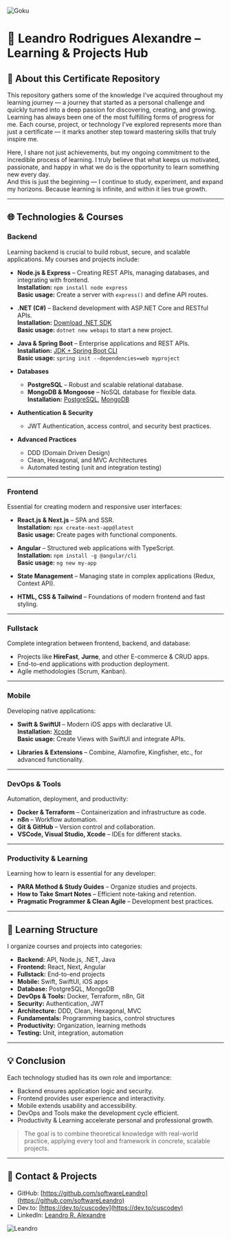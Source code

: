 ![Goku](assets/Goku.gif)

# 🚀 Leandro Rodrigues Alexandre – Learning & Projects Hub

## 🌟 About this Certificate Repository

This repository gathers some of the knowledge I've acquired throughout my learning journey — a journey that started as a personal challenge and quickly turned into a deep passion for discovering, creating, and growing.  
Learning has always been one of the most fulfilling forms of progress for me. Each course, project, or technology I've explored represents more than just a certificate — it marks another step toward mastering skills that truly inspire me.  

Here, I share not just achievements, but my ongoing commitment to the incredible process of learning. I truly believe that what keeps us motivated, passionate, and happy in what we do is the opportunity to learn something new every day.  
And this is just the beginning — I continue to study, experiment, and expand my horizons. Because learning is infinite, and within it lies true growth.

---

## 🌐 Technologies & Courses

### Backend
Learning backend is crucial to build robust, secure, and scalable applications. My courses and projects include:

- **Node.js & Express** – Creating REST APIs, managing databases, and integrating with frontend.  
  **Installation:** `npm install node express`  
  **Basic usage:** Create a server with `express()` and define API routes.
  
- **.NET (C#)** – Backend development with ASP.NET Core and RESTful APIs.  
  **Installation:** [Download .NET SDK](https://dotnet.microsoft.com/en-us/download)  
  **Basic usage:** `dotnet new webapi` to start a new project.

- **Java & Spring Boot** – Enterprise applications and REST APIs.  
  **Installation:** [JDK + Spring Boot CLI](https://spring.io/projects/spring-boot)  
  **Basic usage:** `spring init --dependencies=web myproject`

- **Databases**  
  - **PostgreSQL** – Robust and scalable relational database.  
  - **MongoDB & Mongoose** – NoSQL database for flexible data.  
  **Installation:** [PostgreSQL](https://www.postgresql.org/download/), [MongoDB](https://www.mongodb.com/try/download/community)

- **Authentication & Security**  
  - JWT Authentication, access control, and security best practices.

- **Advanced Practices**  
  - DDD (Domain Driven Design)  
  - Clean, Hexagonal, and MVC Architectures  
  - Automated testing (unit and integration testing)

---

### Frontend
Essential for creating modern and responsive user interfaces:

- **React.js & Next.js** – SPA and SSR.  
  **Installation:** `npx create-next-app@latest`  
  **Basic usage:** Create pages with functional components.

- **Angular** – Structured web applications with TypeScript.  
  **Installation:** `npm install -g @angular/cli`  
  **Basic usage:** `ng new my-app`

- **State Management** – Managing state in complex applications (Redux, Context API).

- **HTML, CSS & Tailwind** – Foundations of modern frontend and fast styling.

---

### Fullstack
Complete integration between frontend, backend, and database:

- Projects like **HireFast**, **Jurne**, and other E-commerce & CRUD apps.
- End-to-end applications with production deployment.
- Agile methodologies (Scrum, Kanban).

---

### Mobile
Developing native applications:

- **Swift & SwiftUI** – Modern iOS apps with declarative UI.  
  **Installation:** [Xcode](https://developer.apple.com/xcode/)  
  **Basic usage:** Create Views with SwiftUI and integrate APIs.

- **Libraries & Extensions** – Combine, Alamofire, Kingfisher, etc., for advanced functionality.

---

### DevOps & Tools
Automation, deployment, and productivity:

- **Docker & Terraform** – Containerization and infrastructure as code.  
- **n8n** – Workflow automation.  
- **Git & GitHub** – Version control and collaboration.  
- **VSCode, Visual Studio, Xcode** – IDEs for different stacks.

---

### Productivity & Learning
Learning how to learn is essential for any developer:

- **PARA Method & Study Guides** – Organize studies and projects.  
- **How to Take Smart Notes** – Efficient note-taking and retention.  
- **Pragmatic Programmer & Clean Agile** – Development best practices.

---

## 📂 Learning Structure
I organize courses and projects into categories:

- **Backend:** API, Node.js, .NET, Java  
- **Frontend:** React, Next, Angular  
- **Fullstack:** End-to-end projects  
- **Mobile:** Swift, SwiftUI, iOS apps  
- **Database:** PostgreSQL, MongoDB  
- **DevOps & Tools:** Docker, Terraform, n8n, Git  
- **Security:** Authentication, JWT  
- **Architecture:** DDD, Clean, Hexagonal, MVC  
- **Fundamentals:** Programming basics, control structures  
- **Productivity:** Organization, learning methods  
- **Testing:** Unit, integration, automation  

---

## 💡 Conclusion
Each technology studied has its own role and importance:  
- Backend ensures application logic and security.  
- Frontend provides user experience and interactivity.  
- Mobile extends usability and accessibility.  
- DevOps and Tools make the development cycle efficient.  
- Productivity & Learning accelerate personal and professional growth.  

> The goal is to combine theoretical knowledge with real-world practice, applying every tool and framework in concrete, scalable projects.

---

## 🔗 Contact & Projects
- GitHub: [https://github.com/softwareLeandro](https://github.com/softwareLeandro)  
- Dev.to: [https://dev.to/cuscodev](https://dev.to/cuscodev)  
- LinkedIn: [Leandro R. Alexandre](https://www.linkedin.com/in/leandro-r-alexandre/)

![Leandro](assets/LPC.jpeg)
